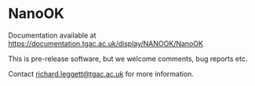 NanoOK
======

Documentation available at https://documentation.tgac.ac.uk/display/NANOOK/NanoOK

This is pre-release software, but we welcome comments, bug reports etc.

Contact richard.leggett@tgac.ac.uk for more information.
